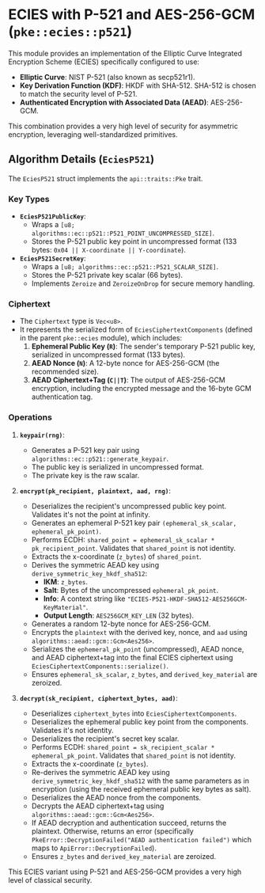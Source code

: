 # ECIES with P-521 and AES-256-GCM (`pke::ecies::p521`)

This module provides an implementation of the Elliptic Curve Integrated Encryption Scheme (ECIES) specifically configured to use:

-   **Elliptic Curve**: NIST P-521 (also known as secp521r1).
-   **Key Derivation Function (KDF)**: HKDF with SHA-512. SHA-512 is chosen to match the security level of P-521.
-   **Authenticated Encryption with Associated Data (AEAD)**: AES-256-GCM.

This combination provides a very high level of security for asymmetric encryption, leveraging well-standardized primitives.

## Algorithm Details (`EciesP521`)

The `EciesP521` struct implements the `api::traits::Pke` trait.

### Key Types

-   **`EciesP521PublicKey`**:
    *   Wraps a `[u8; algorithms::ec::p521::P521_POINT_UNCOMPRESSED_SIZE]`.
    *   Stores the P-521 public key point in uncompressed format (133 bytes: `0x04 || X-coordinate || Y-coordinate`).
-   **`EciesP521SecretKey`**:
    *   Wraps a `[u8; algorithms::ec::p521::P521_SCALAR_SIZE]`.
    *   Stores the P-521 private key scalar (66 bytes).
    *   Implements `Zeroize` and `ZeroizeOnDrop` for secure memory handling.

### Ciphertext

-   The `Ciphertext` type is `Vec<u8>`.
-   It represents the serialized form of `EciesCiphertextComponents` (defined in the parent `pke::ecies` module), which includes:
    1.  **Ephemeral Public Key (`R`)**: The sender's temporary P-521 public key, serialized in uncompressed format (133 bytes).
    2.  **AEAD Nonce (`N`)**: A 12-byte nonce for AES-256-GCM (the recommended size).
    3.  **AEAD Ciphertext+Tag (`C||T`)**: The output of AES-256-GCM encryption, including the encrypted message and the 16-byte GCM authentication tag.

### Operations

1.  **`keypair(rng)`**:
    *   Generates a P-521 key pair using `algorithms::ec::p521::generate_keypair`.
    *   The public key is serialized in uncompressed format.
    *   The private key is the raw scalar.

2.  **`encrypt(pk_recipient, plaintext, aad, rng)`**:
    *   Deserializes the recipient's uncompressed public key point. Validates it's not the point at infinity.
    *   Generates an ephemeral P-521 key pair `(ephemeral_sk_scalar, ephemeral_pk_point)`.
    *   Performs ECDH: `shared_point = ephemeral_sk_scalar * pk_recipient_point`. Validates that `shared_point` is not identity.
    *   Extracts the x-coordinate (`z_bytes`) of `shared_point`.
    *   Derives the symmetric AEAD key using `derive_symmetric_key_hkdf_sha512`:
        *   **IKM**: `z_bytes`.
        *   **Salt**: Bytes of the uncompressed `ephemeral_pk_point`.
        *   **Info**: A context string like `"ECIES-P521-HKDF-SHA512-AES256GCM-KeyMaterial"`.
        *   **Output Length**: `AES256GCM_KEY_LEN` (32 bytes).
    *   Generates a random 12-byte nonce for AES-256-GCM.
    *   Encrypts the `plaintext` with the derived key, nonce, and `aad` using `algorithms::aead::gcm::Gcm<Aes256>`.
    *   Serializes the `ephemeral_pk_point` (uncompressed), AEAD nonce, and AEAD ciphertext+tag into the final ECIES ciphertext using `EciesCiphertextComponents::serialize()`.
    *   Ensures `ephemeral_sk_scalar`, `z_bytes`, and `derived_key_material` are zeroized.

3.  **`decrypt(sk_recipient, ciphertext_bytes, aad)`**:
    *   Deserializes `ciphertext_bytes` into `EciesCiphertextComponents`.
    *   Deserializes the ephemeral public key point from the components. Validates it's not identity.
    *   Deserializes the recipient's secret key scalar.
    *   Performs ECDH: `shared_point = sk_recipient_scalar * ephemeral_pk_point`. Validates that `shared_point` is not identity.
    *   Extracts the x-coordinate (`z_bytes`).
    *   Re-derives the symmetric AEAD key using `derive_symmetric_key_hkdf_sha512` with the same parameters as in encryption (using the received ephemeral public key bytes as salt).
    *   Deserializes the AEAD nonce from the components.
    *   Decrypts the AEAD ciphertext+tag using `algorithms::aead::gcm::Gcm<Aes256>`.
    *   If AEAD decryption and authentication succeed, returns the plaintext. Otherwise, returns an error (specifically `PkeError::DecryptionFailed("AEAD authentication failed")` which maps to `ApiError::DecryptionFailed`).
    *   Ensures `z_bytes` and `derived_key_material` are zeroized.

This ECIES variant using P-521 and AES-256-GCM provides a very high level of classical security.